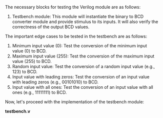 The necessary blocks for testing the Verilog module are as follows:

1. Testbench module: This module will instantiate the binary to BCD converter module and provide stimulus to its inputs. It will also verify the correctness of the output BCD values.

The important edge cases to be tested in the testbench are as follows:

1. Minimum input value (0): Test the conversion of the minimum input value (0) to BCD.
2. Maximum input value (255): Test the conversion of the maximum input value (255) to BCD.
3. Random input value: Test the conversion of a random input value (e.g., 123) to BCD.
4. Input value with leading zeros: Test the conversion of an input value with leading zeros (e.g., 00101010) to BCD.
5. Input value with all ones: Test the conversion of an input value with all ones (e.g., 11111111) to BCD.

Now, let's proceed with the implementation of the testbench module:

**testbench.v**
